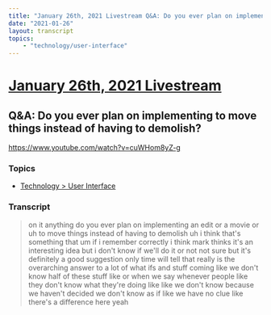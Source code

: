 ```yaml
---
title: "January 26th, 2021 Livestream Q&A: Do you ever plan on implementing to move things instead of having to demolish?"
date: "2021-01-26"
layout: transcript
topics:
    - "technology/user-interface"
---
```

# [January 26th, 2021 Livestream](../2021-01-26.md)
## Q&A: Do you ever plan on implementing to move things instead of having to demolish?
https://www.youtube.com/watch?v=cuWHom8yZ-g

### Topics
* [Technology > User Interface](../topics/technology/user-interface.md)

### Transcript

> on it anything do you ever plan on implementing an edit or a movie or uh to move things instead of having to demolish uh i think that's something that um if i remember correctly i think mark thinks it's an interesting idea but i don't know if we'll do it or not not sure but it's definitely a good suggestion only time will tell that really is the overarching answer to a lot of what ifs and stuff coming like we don't know half of these stuff like or when we say whenever people like they don't know what they're doing like like we don't know because we haven't decided we don't know as if like we have no clue like there's a difference here yeah
